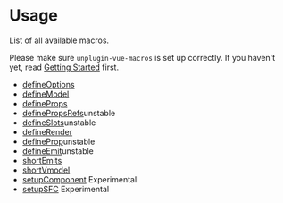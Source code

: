 # Usage

List of all available macros.

Please make sure `unplugin-vue-macros` is set up correctly. If you haven't yet, read [Getting Started](/guide/getting-started) first.

- [defineOptions](/macros/define-options)
- [defineModel](/macros/define-model)
- [defineProps](/macros/define-props)
- [definePropsRefs](/macros/define-props-refs)<WarnBadge>unstable</WarnBadge>
- [defineSlots](/macros/define-slots)<WarnBadge>unstable</WarnBadge>
- [defineRender](/macros/define-render)
- [defineProp](/macros/define-prop)<WarnBadge>unstable</WarnBadge>
- [defineEmit](/macros/define-emit)<WarnBadge>unstable</WarnBadge>
- [shortEmits](/macros/short-emits)
- [shortVmodel](/macros/short-vmodel)
- [setupComponent](/macros/setup-component) <WarnBadge>Experimental</WarnBadge>
- [setupSFC](/macros/setup-sfc) <WarnBadge>Experimental</WarnBadge>

